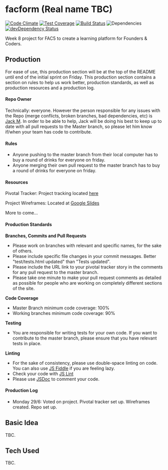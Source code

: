 # facform (Real name TBC)
[![Code Climate](https://codeclimate.com/github/foundersandcoders/facform/badges/gpa.svg)](https://codeclimate.com/github/foundersandcoders/facform)
[![Test Coverage](https://codeclimate.com/github/foundersandcoders/facform/badges/coverage.svg)](https://codeclimate.com/github/foundersandcoders/facform/coverage)
[![Build Status](https://travis-ci.org/foundersandcoders/facform.svg)](https://travis-ci.org/foundersandcoders/facform)
![Dependencies](https://david-dm.org/foundersandcoders/facform.svg)
[![devDependency Status](https://david-dm.org/foundersandcoders/facform/dev-status.svg)](https://david-dm.org/foundersandcoders/facform#info=devDependencies)

Week 8 project for FAC5 to create a learning platform for Founders & Coders.

## Production
For ease of use, this production section will be at the top of the README until end of the initial sprint on Friday. This production section contains a section on rules to help us work better, production standards, as well as production resources and a production log.
#### Repo Owner
Technically: everyone. However the person responsible for any issues with the Repo (merge conflicts, broken branches, bad dependencies, etc) is [Jack M](https://github.com/jackpandas). In order to be able to help, Jack will be doing his best to keep up to date with all pull requests to the Master branch, so please let him know if/when your team has code to contribute.
#### Rules
+ Anyone pushing to the master branch from their local computer has to buy a round of drinks for everyone on friday.
+ Anyone merging their own pull request to the master branch has to buy a round of drinks for everyone on friday.  

#### Resources

Pivotal Tracker: Project tracking located [here](https://www.pivotaltracker.com/n/projects/1376992)

Project Wireframes: Located at [Google Slides](https://docs.google.com/presentation/d/1cWb6hFbg6THoIsz7FQiDJXwGlKGLkmeXTYfaZad_bc4/edit?pli=1#slide=id.ga28673939_0_1)

More to come... 

#### Production Standards  

**Branches, Commits and Pull Requests**

+ Please work on branches with relevant and specific names, for the sake of others.
+ Please include specific file changes in your commit messages. Better "test/tests.html updated" than "Tests updated".
+ Please include the URL link to your pivotal tracker story in the comments for any pull request to the master branch.
+ Please take one minute to make your pull request comments as detailed as possible for people who are working on completely different sections of the site.

**Code Coverage**

+ Master Branch minimum code coverage: 100%
+ Working branches minimum code coverage: 90%

**Testing**

+ You are responsible for writing tests for your own code. If you want to contribute to the master branch, please ensure that you have relevant tests in place.

**Linting**

+ For the sake of consistency, please use double-space linting on code. You can also use [JS Fiddle](http://jsfiddle.net/) if you are feeling lazy.
+ Check your code with [JS Lint](http://jslint.com/)
+ Please use [JSDoc](https://github.com/docdis/learn-jsdoc) to comment your code.

#### Production Log
+ Monday 29/6: Voted on project. Pivotal tracker set up. Wireframes created. Repo set up.

## Basic Idea
TBC.
## Tech Used

TBC.